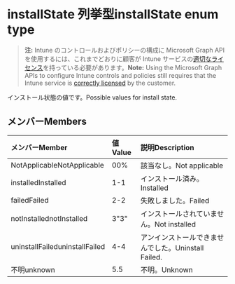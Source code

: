 # <a name="installstate-enum-type"></a><span data-ttu-id="b71d2-101">installState 列挙型</span><span class="sxs-lookup"><span data-stu-id="b71d2-101">installState enum type</span></span>

> <span data-ttu-id="b71d2-102">**注:** Intune のコントロールおよびポリシーの構成に Microsoft Graph API を使用するには、これまでどおりに顧客が Intune サービスの[適切なライセンス](https://go.microsoft.com/fwlink/?linkid=839381)を持っている必要があります。</span><span class="sxs-lookup"><span data-stu-id="b71d2-102">**Note:** Using the Microsoft Graph APIs to configure Intune controls and policies still requires that the Intune service is [correctly licensed](https://go.microsoft.com/fwlink/?linkid=839381) by the customer.</span></span>

<span data-ttu-id="b71d2-103">インストール状態の値です。</span><span class="sxs-lookup"><span data-stu-id="b71d2-103">Possible values for install state.</span></span>
## <a name="members"></a><span data-ttu-id="b71d2-104">メンバー</span><span class="sxs-lookup"><span data-stu-id="b71d2-104">Members</span></span>
|<span data-ttu-id="b71d2-105">メンバー</span><span class="sxs-lookup"><span data-stu-id="b71d2-105">Member</span></span>|<span data-ttu-id="b71d2-106">値</span><span class="sxs-lookup"><span data-stu-id="b71d2-106">Value</span></span>|<span data-ttu-id="b71d2-107">説明</span><span class="sxs-lookup"><span data-stu-id="b71d2-107">Description</span></span>|
|:---|:---|:---|
|<span data-ttu-id="b71d2-108">NotApplicable</span><span class="sxs-lookup"><span data-stu-id="b71d2-108">NotApplicable</span></span>|<span data-ttu-id="b71d2-109">0</span><span class="sxs-lookup"><span data-stu-id="b71d2-109">0%</span></span>|<span data-ttu-id="b71d2-110">該当なし。</span><span class="sxs-lookup"><span data-stu-id="b71d2-110">Not applicable</span></span>|
|<span data-ttu-id="b71d2-111">installed</span><span class="sxs-lookup"><span data-stu-id="b71d2-111">Installed</span></span>|<span data-ttu-id="b71d2-112">1</span><span class="sxs-lookup"><span data-stu-id="b71d2-112">-1</span></span>|<span data-ttu-id="b71d2-113">インストール済み。</span><span class="sxs-lookup"><span data-stu-id="b71d2-113">Installed</span></span>|
|<span data-ttu-id="b71d2-114">failed</span><span class="sxs-lookup"><span data-stu-id="b71d2-114">Failed</span></span>|<span data-ttu-id="b71d2-115">2</span><span class="sxs-lookup"><span data-stu-id="b71d2-115">-2</span></span>|<span data-ttu-id="b71d2-116">失敗しました。</span><span class="sxs-lookup"><span data-stu-id="b71d2-116">Failed</span></span>|
|<span data-ttu-id="b71d2-117">notInstalled</span><span class="sxs-lookup"><span data-stu-id="b71d2-117">notInstalled</span></span>|<span data-ttu-id="b71d2-118">3</span><span class="sxs-lookup"><span data-stu-id="b71d2-118">"3"</span></span>|<span data-ttu-id="b71d2-119">インストールされていません。</span><span class="sxs-lookup"><span data-stu-id="b71d2-119">Not installed</span></span>|
|<span data-ttu-id="b71d2-120">uninstallFailed</span><span class="sxs-lookup"><span data-stu-id="b71d2-120">uninstallFailed</span></span>|<span data-ttu-id="b71d2-121">4</span><span class="sxs-lookup"><span data-stu-id="b71d2-121">-4</span></span>|<span data-ttu-id="b71d2-122">アンインストールできませんでした。</span><span class="sxs-lookup"><span data-stu-id="b71d2-122">Uninstall Failed.</span></span>|
|<span data-ttu-id="b71d2-123">不明</span><span class="sxs-lookup"><span data-stu-id="b71d2-123">unknown</span></span>|<span data-ttu-id="b71d2-124">5</span><span class="sxs-lookup"><span data-stu-id="b71d2-124">.5</span></span>|<span data-ttu-id="b71d2-125">不明。</span><span class="sxs-lookup"><span data-stu-id="b71d2-125">Unknown</span></span>|








